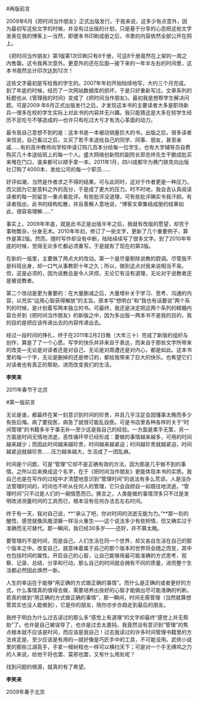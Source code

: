 #再版前言2009年6月《把时间当作朋友》正式出版发行。于我来说，这多少有点意外，因为最初写这些文字的时候，并没有过出版的计划，只是基于分享的心态把这些文字发表在我的博客上—当然，即便本书印刷成册之后，书里的内容依然全部公开在网上。《把时间当作朋友》第1版第1次印刷只有8千册，可这8千册竟然在上架的一周之内售罄。这令我再次意外。更意外的还在后面—接下来的一年半左右的时间里，这本书竟然总计印次达到12次！这些文字最初是写给我的学生的。2007年年初开始陆续地写，大约三个月完成。到了年底的时候，经历了一次网站数据库的损坏，于是只好重新写过。文章系列的标题也从《管理我的时间》变成了《把时间当作朋友》。最初我是想帮学生解决问题。可是2009 年6月正式出版发行之后，才发现这本书的主要读者大多是职场新兵—很多在校的学生实际上对此书的内容并无兴趣。我只能猜这是大多在校学生经历不足吃亏不够造成的—也许只有吃过大亏才有洗心革面的动力。最令我自己意想不到的是：这本书是一本被动销量巨大的书。出版之后，很多读者来信说，自己看过之后，又买了若干本送给自己的同学、同事、朋友，甚至亲戚……有的高中教师向学校申请订购几百本分给每一位学生，也有大学辅导员自费购买几十本送给班上的每一个人。盛大网络创新院的副院长郭忠祥先生干脆成批买来堆在门口，谁来都可以顺手拿一本。2011年1月，四川成都华为赛门铁克向出版社订购了4000本，发给公司的每一个职员……好评如潮，当然是作者求之不得的结果。可与此同时，这对于作者更是一种压力。而又因为它是意料之外的高分，于是成了更大的压力。时不时地，我会去认真阅读读者的每一则留言—重点看批评。有些批评没道理，可有些批评确实令我汗颜。有读者指出，此书的结构松散，并且善解人意地说，“博客文章集结成册的结果如此，很容易理解……”事实上，2009年年底，就是此书正是出版半年之后，我就有改版的愿望，却苦于事物繁杂，分身无术。2010年年初，修订了一些文字，更新了几个重要例子，算作是第2版。然而，随时写作却没有中断，陆陆续续写了很多文字。到了2010年年底的时候，觉得无论多忙都必须重写。于是就有了现在的第3版。在新的一版里，主要做了两点大的改动。第一个是尽量剔除说教的腔调。尽管我不是科班出身，却一口气从事教职十年之久；所以，做到这点对我来说相当不易。但，这是必须的，因为说教总是令人厌烦，无论它有没有道理，无论对于说教者还是被说教者。第二个改动是更为重要的：在大量删减之后，大量增补关于学习、思考、沟通的内容，以充实“运用心智获得解放”的主旨。原本写“想明白”和“我也有话要说”两个系列的时候，是计划着写两本独立的书。可最终，我还是决定把这两个系列的精髓内容合并到《把时间当作朋友》的新版之中，因为多出版一两本书不是我的目的，我的目的是把应该传递出去的内容传递出去。经过一段时间的挣扎，终于在2011年2月2日晚（大年三十）完成了新版的组织与创作，算是了了一个心愿。写字的快乐并非来自于表达，而来自于那些文字所带来的改变—无论是对读者还是对自己、无论是对周遭还是对内心，都是如此。这本书里的每一个字，无论是删掉的还是修订的，都给我带来了巨大的快乐。也希望它们对读者也有真正的帮助，进而改变我们的生活。**李笑来**2011年春节于北京#第一版前言无论是谁，都最终在某一刻意识到时间的珍贵，并且几乎注定会因懂事太晚而多少有些后悔。病了要投医，病急了就很可能乱投医。可是书店里各种各样的关于“时间管理”的书籍多半于事无补—至少这是我自己的经验。一方面是束手无策，另一方面是时间无情地流逝，恶性循环早已经形成：要做的事情越来越多，可用的时间越来越少；而因此时间越来越珍贵，时间越来越紧迫；时间越珍贵就越紧迫，时间越紧迫就越珍贵……压力越来越大，生活成了一团乱麻。时间是个问题，可是“管理”它却不是正确有效的方法，因为那是几乎做不到的事情。之所以后来换成这个名字，在于《把时间当作朋友》更能体现本书的实质。我自己也是在写作的过程中才清楚地意识到“管理时间”的说法有多么荒谬。人是没办法管理时间的，时间也不听从任何人的管理，它只会自顾自一如既往地流逝。“管理时间”只不过是人们的一厢情愿而已。换言之，人类能做的事情顶多只不过是发明改进测量时间的工具而已，根本没有任何办法去左右时间。终于有一天，我对自己说，**“承认了吧，你对时间的流逝无能为力。”**那一刻的醒悟，感觉就像凤凰涅磐一样浴火重生——这个说法多少有些矫情，但又确实过于准确而无可替代。那一瞬间，我已经30多岁——还好，并不算太晚。要管理的不是时间，而是自己。人们生活在同一个世界，却又各自生活在自己的那个版本之中。改变自己，就意味着属于自己的那个版本的世界将会随之而变，其中也包括时间的属性。开启自己的心智，让自己能够用最可能准确的方式思考、观察、记录、总结、分享和行动，那么自己的时间就会拥有不同的质量，进而整个生活都必然因此焕然一新。人生的幸运在于能够“用正确的方式做正确的事情”。而什么是正确的或者更好的方式，什么事情真的值得去做，需要培养出良好的心智才能做出尽可能准确的判断。若真的做到“用正确的方式做正确的事情”，那一瞬间，时间无需管理（当然就算想管其实也没人能做到），它是你的朋友，陪你亦步亦趋走到最后的朋友。我终于明白为什么过去读过的那么多“感觉上有道理”的文字却最终“感觉上并无帮助”了。也许是自己被误导了，也许是过去太愚钝，我竟然没有意识到“管理”的焦点根本就不应该是时间，而应该是我自己！过去我读过的许多时间管理书籍里的方法肯定是、至少应该是有用的—就好像是巧匠手中的工具，不可能没用。武侠小说里的那些江湖高手，手拿一根树枝也一样可以横扫天下；可是对一个手无缚鸡之力的人来说，给他干将也罢、莫邪也罢，又有什么用处呢？找到问题的根源，就真的有了希望。**李笑来**2009年春于北京